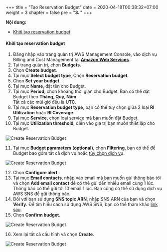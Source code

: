 +++
title = "Tạo Reservation Budget"
date = 2020-04-18T00:38:32+07:00
weight = 3
chapter = false
pre = "<b>3. </b>"
+++

**Nội dung:**
- [Khởi tạo reservation budget](#khởi-tạo-reservation-budget)

#### Khởi tạo reservation budget

1. Đăng nhập vào trang quản trị AWS Management Console, vào dịch vụ Billing and Cost Management tại **[Amazon Web Services](https://console.aws.amazon.com/billing/home?#/budgets)**.
2. Tại trang quản trị, chọn **Budgets**.
3. Chọn **Create budget**.
4. Tại mục **Select budget type**, Chọn **Reservation budget**.
5. Chọn **Set your budget**.
6. Tại mục **Name**, đặt tên cho Budget.
7. Tại mục **Period**, chọn khoảng thời gian cho Budget. Bạn có thể đặt Budget theo **Tháng, Quý, Năm**.    
   Tất cả các múi giờ đều là **UTC**.
8. Tại mục **Reservation budget type**, bạn có thể tùy chọn giữa 2 loại **RI Utilization** hoặc **RI Coverage**.  
9.  Tại mục **Service**, chọn loại service mà bạn muốn đặt Budget.
10. Tại mục **Utilization threshold**, điền vào giá trị bạn muốn thiết lập cho Budget.  

![Create Reservation Budget](/images/4-budget/ReservationBudget/reservation-budget-1.PNG?width=90pc)

11. Tại mục **Budget parameters (optional)**, chọn **Filtering**, bạn có thể để Budget bao gồm tất cả dịch vụ hoặc [tùy chọn dịch vụ](https://docs.aws.amazon.com/awsaccountbilling/latest/aboutv2/budgets-create-filters.html).  

![Create Reservation Budget](/images/4-budget/ReservationBudget/reservation-budget-2.PNG?width=90pc)

12. Chọn **Configure alert**.
13. Tại mục **Email contacts**, nhập vào email mà bạn muốn gửi thông báo tới và chọn **Add email contact** để có thể gửi đến nhiều email cùng 1 lúc. Thông báo có thể gửi tới 10 email 1 lúc. 
    Bạn cũng có thể sử dụng dịch vụ AWS SNS để gửi thông báo.
14. Đối với bạn sử dụng **SNS topic ARN**, nhập SNS ARN của bạn và chọn **Verify**. Để tìm hiểu cách sử dụng AWS SNS, bạn có thể tham khảo [link sau](https://docs.aws.amazon.com/sns/latest/dg/sns-tutorial-create-topic.html). 
15. Chọn **Confirm budget**.

![Create Reservation Budget](/images/4-budget/ReservationBudget/reservation-budget-3.PNG?width=90pc)

16. Xem lại tất cả cấu hình và chọn **Create**.

![Create Reservation Budget](/images/4-budget/ReservationBudget/reservation-budget-4.PNG?width=90pc)
